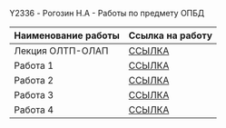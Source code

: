 Y2336 - Рогозин Н.А - Работы по предмету ОПБД

Наименование работы  | Ссылка на работу
---------------------| -------------
Лекция ОЛТП-ОЛАП     | [ССЫЛКА](https://github.com/TonikX/ITMO_FSPO_DataBases_2020-2021/tree/master/students/y2336/Rogozin_Nickolay-Efimov_Sergey/lections/lection_1_oltp_olap)
Работа 1             | [ССЫЛКА](https://github.com/BRXQ/ITMO_FSPO_DataBases_2020-2021/tree/master/students/y2336/Rogozin_Nickolay/LR1_Var1)
Работа 2             | [ССЫЛКА](https://github.com/BRXQ/ITMO_FSPO_DataBases_2020-2021/tree/master/students/y2336/Rogozin_Nickolay/LR2_Var19)
Работа 3             | [ССЫЛКА](https://github.com/BRXQ/ITMO_FSPO_DataBases_2020-2021/tree/master/students/y2336/Rogozin_Nickolay/LR3_Var19)
Работа 4             | [ССЫЛКА](https://www.youtube.com/watch?v=dQw4w9WgXcQ)
